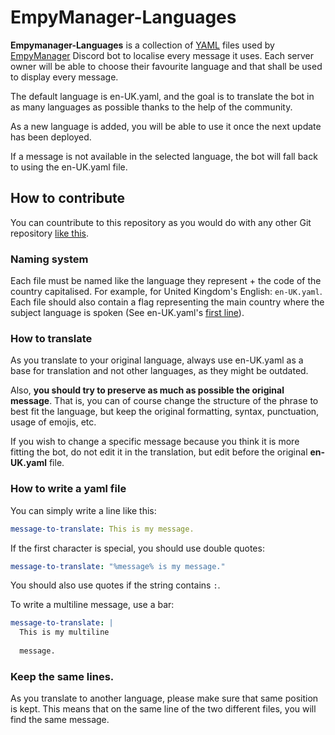 # EmpyManager-Languages
**Empymanager-Languages** is a collection of [YAML](https://www.cloudbees.com/blog/yaml-tutorial-everything-you-need-get-started) files used by [EmpyManager](https://empymanager.com/)
Discord bot to localise every message it uses. Each server owner will be able to choose their favourite language and that shall be used to display every message.

The default language is en-UK.yaml, and the goal is to translate the bot in as many languages as possible thanks to the help of the community.

As a new language is added, you will be able to use it once the next update has been deployed.

If a message is not available in the selected language, the bot will fall back to using the en-UK.yaml file.

## How to contribute
You can countribute to this repository as you would do with any other Git repository [like this](https://github.com/firstcontributions/first-contributions).

### Naming system
Each file must be named like the language they represent + the code of the country capitalised. For example, for United Kingdom's English: `en-UK.yaml`. Each file should also
contain a flag representing the main country where the subject language is spoken (See en-UK.yaml's [first line](https://github.com/NexganGH/EmpyManager-Languages/blob/f07f3f0ce976f4835898eec845a180d7d62055b9/en-UK.yaml#L1)).

### How to translate
As you translate to your original language, always use en-UK.yaml as a base for translation and not other languages, as they might be outdated.

Also, **you should try to preserve as much as possible the original message**. That is, you can of course change the structure of the phrase
to best fit the language, but keep the original formatting, syntax, punctuation, usage of emojis, etc.

If you wish to change a specific message because you think it is more fitting the bot, do not edit it in the translation, but edit before the original **en-UK.yaml** file.

### How to write a yaml file
You can simply write a line like this:
```yaml
message-to-translate: This is my message.
```

If the first character is special, you should use double quotes:
```yaml
message-to-translate: "%message% is my message."
```
You should also use quotes if the string contains `:`.

To write a multiline message, use a bar:
```yaml
message-to-translate: |
  This is my multiline 
  
  message.
```

### Keep the same lines.
As you translate to another language, please make sure that same position is kept. This
means that on the same line of the two different files, you will find the same message.
